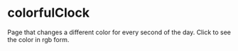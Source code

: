 # colorfulClock
Page that changes a different color for every second of the day.
Click to see the color in rgb form.
